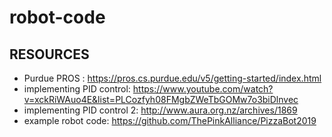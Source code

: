 # robot-code
## RESOURCES
* Purdue PROS : https://pros.cs.purdue.edu/v5/getting-started/index.html
* implementing PID control: https://www.youtube.com/watch?v=xckRiWAuo4E&list=PLCozfyh08FMgbZWeTbGOMw7o3biDlnvec
* implementing PID control 2: http://www.aura.org.nz/archives/1869
* example robot code: https://github.com/ThePinkAlliance/PizzaBot2019
